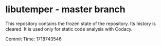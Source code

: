 # libutemper - master branch

This repository contains the frozen state of the repository.
Its history is cleared. It is used only for static code
analysis with Codacy.

Commit Time: 1718743546